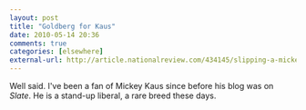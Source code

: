 ```yaml
---
layout: post  
title: "Goldberg for Kaus"  
date: 2010-05-14 20:36  
comments: true  
categories: [elsewhere]
external-url: http://article.nationalreview.com/434145/slipping-a-mickey-to-california-dems/jonah-goldberg  
---
```


Well said. I've been a fan of Mickey Kaus since before his blog was on <em>Slate</em>.  He is a stand-up liberal, a rare breed these days.
